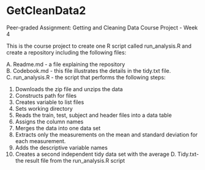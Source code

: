 # GetCleanData2
Peer-graded Assignment:  Getting and Cleaning Data Course Project - Week 4

This is the course project to create one R script called run_analysis.R and create a repository including the following files:	

A.  Readme.md - a file explaining the repository	
B.  Codebook.md - this file illustrates the details in the tidy.txt file.	
C.  run_analysis.R - the script that performs the following steps:	
1. Downloads the zip file and unzips the data	
2. Constructs path for files	
3. Creates variable to list files	
4. Sets working directory	
5. Reads the train, test, subject and header files into a data table 	
6. Assigns the column names	
7. Merges the data into one data set	
8. Extracts only the measurements on the mean and standard deviation for each measurement.	
9.  Adds the descriptive variable names	
10. Creates a second independent tidy data set with the average	
D.  Tidy.txt- the result file from the run_analysis.R script	
